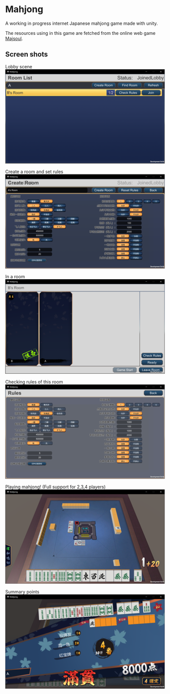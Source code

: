 # Mahjong

A working in progress internet Japanese mahjong game made with unity.

The resources using in this game are fetched from the online web game [Majsoul](http://www.majsoul.com/0/).

## Screen shots

Lobby scene
![Lobby scene](readme-res/LobbyWindow.PNG)

Create a room and set rules
![Create a room](readme-res/CreateRoom.PNG)

In a room
![In a room](readme-res/RoomWindow.PNG)

Checking rules of this room
![Checking rules of this room](readme-res/CheckRules.PNG)

Playing mahjong! (Full support for 2,3,4 players)
![Playing mahjong](readme-res/Game.PNG)

Summary points
![Summary points](readme-res/Summary.PNG)
